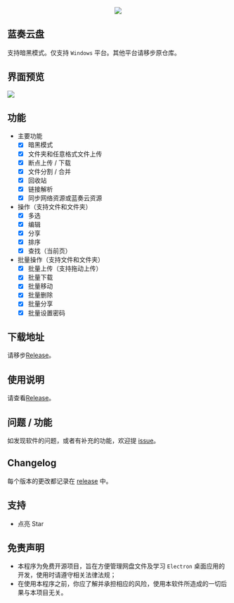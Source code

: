 <p align="center"><img src="docs/media/icon-full.png"/></p>

## 蓝奏云盘

支持暗黑模式。仅支持 `Windows` 平台。其他平台请移步原仓库。

## 界面预览

<img src='./docs/media/preview.png' />

## 功能

* 主要功能
  * [x] 暗黑模式
  * [x] 文件夹和任意格式文件上传
  * [x] 断点上传 / 下载
  * [x] 文件分割 / 合并
  * [x] 回收站
  * [x] 链接解析
  * [x] 同步网络资源或蓝奏云资源
* 操作（支持文件和文件夹）
  * [x] 多选
  * [x] 编辑
  * [x] 分享
  * [x] 排序
  * [x] 查找（当前页）
* 批量操作（支持文件和文件夹）
  * [x] 批量上传（支持拖动上传）
  * [x] 批量下载
  * [x] 批量移动
  * [x] 批量删除
  * [x] 批量分享
  * [x] 批量设置密码

## 下载地址

请移步[Release](https://github.com/Ltnlittlecoder/Lanzouyun-Cloud-Disk/releases)。

## 使用说明

请查看[Release](https://github.com/Ltnlittlecoder/Lanzouyun-Cloud-Disk/releases)。

## 问题 / 功能

如发现软件的问题，或者有补充的功能，欢迎提 [issue](https://github.com/Ltnlittlecoder/Lanzouyun-Cloud-Disk/issues)。

## Changelog

每个版本的更改都记录在 [release](https://github.com/Ltnlittlecoder/Lanzouyun-Cloud-Disk/releases) 中。

## 支持

- 点亮 Star

## 免责声明

- 本程序为免费开源项目，旨在方便管理网盘文件及学习 `Electron` 桌面应用的开发，使用时请遵守相关法律法规；
- 在使用本程序之前，你应了解并承担相应的风险，使用本软件所造成的一切后果与本项目无关。
